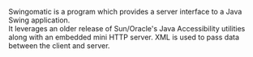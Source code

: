 Swingomatic is a program which provides a server interface to a Java Swing application.  
It leverages an older release of Sun/Oracle's Java Accessibility utilities along with an embedded
mini HTTP server.  XML is used to pass data between the client and server.